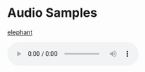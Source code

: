 # Audio Samples

[elephant](/samples/fully-spoofed/002_alexa_0_wakeword.wav)

<audio controls="controls"><source type="/samples/" src="AnyConv.com__013_2_male.mp4"></source></audio>
